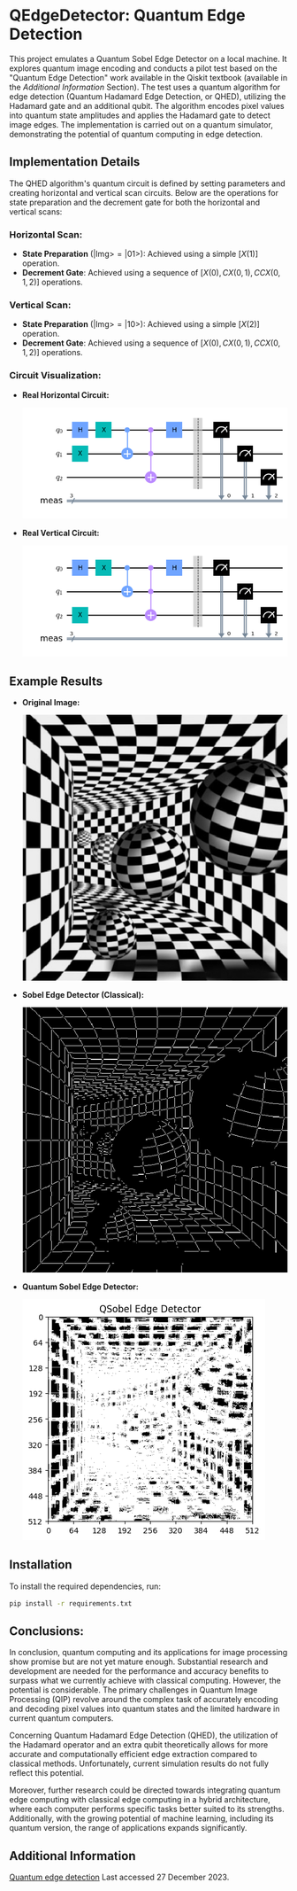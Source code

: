# QEdgeDetector: Quantum Edge Detection

This project emulates a Quantum Sobel Edge Detector on a local machine. It explores quantum image encoding and conducts a pilot test based on the "Quantum Edge Detection" work available in the Qiskit textbook (available in the _Additional Information_ Section). The test uses a quantum algorithm for edge detection (Quantum Hadamard Edge Detection, or QHED), utilizing the Hadamard gate and an additional qubit. The algorithm encodes pixel values into quantum state amplitudes and applies the Hadamard gate to detect image edges. The implementation is carried out on a quantum simulator, demonstrating the potential of quantum computing in edge detection.

## Implementation Details

The QHED algorithm's quantum circuit is defined by setting parameters and creating horizontal and vertical scan circuits. Below are the operations for state preparation and the decrement gate for both the horizontal and vertical scans:

### Horizontal Scan:
  - **State Preparation** ($\big| \text{Img} \big> = \big| 01 \big>$): Achieved using a simple $[X(1)]$ operation.
  - **Decrement Gate**: Achieved using a sequence of $[X(0), CX(0,1), CCX(0,1,2)]$ operations.

### Vertical Scan:
  - **State Preparation** ($\big| \text{Img} \big> = \big| 10 \big>$): Achieved using a simple $[X(2)]$ operation.
  - **Decrement Gate**: Achieved using a sequence of $[X(0), CX(0,1), CCX(0,1,2)]$ operations.

### Circuit Visualization:

- **Real Horizontal Circuit:**

  ![Real Horizontal Circuit](https://github.com/AlexMaks02/QEdgeDetector/blob/main/figs/real_horizontal_circuit.png)

- **Real Vertical Circuit:**

  ![Real Vertical Circuit](https://github.com/AlexMaks02/QEdgeDetector/blob/main/figs/real_vertical_circuit.png)

## Example Results

- **Original Image:**

  ![Original Image](https://github.com/AlexMaks02/QEdgeDetector/blob/main/figs/img03_grayScale.png)

- **Sobel Edge Detector (Classical):**

  ![Sobel Edge Detector](https://github.com/AlexMaks02/QEdgeDetector/blob/main/figs/img03_Sobel.png)

- **Quantum Sobel Edge Detector:**

  ![Quantum Sobel Edge Detector](https://github.com/AlexMaks02/QEdgeDetector/blob/main/figs/img03_QSobel.png)

## Installation

To install the required dependencies, run:

```bash
pip install -r requirements.txt
```

## Conclusions:
In conclusion, quantum computing and its applications for image processing show promise but are not yet mature enough. Substantial research and development are needed for the performance and accuracy benefits to surpass what we currently achieve with classical computing. However, the potential is considerable. The primary challenges in Quantum Image Processing (QIP) revolve around the complex task of accurately encoding and decoding pixel values into quantum states and the limited hardware in current quantum computers.

Concerning Quantum Hadamard Edge Detection (QHED), the utilization of the Hadamard operator and an extra qubit theoretically allows for more accurate and computationally efficient edge extraction compared to classical methods. Unfortunately, current simulation results do not fully reflect this potential.

Moreover, further research could be directed towards integrating quantum edge computing with classical edge computing in a hybrid architecture, where each computer performs specific tasks better suited to its strengths. Additionally, with the growing potential of machine learning, including its quantum version, the range of applications expands significantly.

## Additional Information

[Quantum edge detection](https://github.com/Qiskit/textbook/blob/main/notebooks/ch-applications/quantum-edge-detection.ipynb) Last accessed 27 December 2023.

